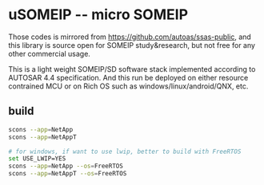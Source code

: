 # uSOMEIP -- micro SOMEIP

Those codes is mirrored from https://github.com/autoas/ssas-public, and this library is source open for SOMEIP study&research, but not free for any other commercial usage.

This is a light weight SOMEIP/SD software stack implemented according to AUTOSAR 4.4 specification. And this run be deployed on either resource contrained MCU or on Rich OS such as windows/linux/android/QNX, etc.

## build
```bash
scons --app=NetApp
scons --app=NetAppT

# for windows, if want to use lwip, better to build with FreeRTOS
set USE_LWIP=YES 
scons --app=NetApp --os=FreeRTOS
scons --app=NetAppT --os=FreeRTOS
```
